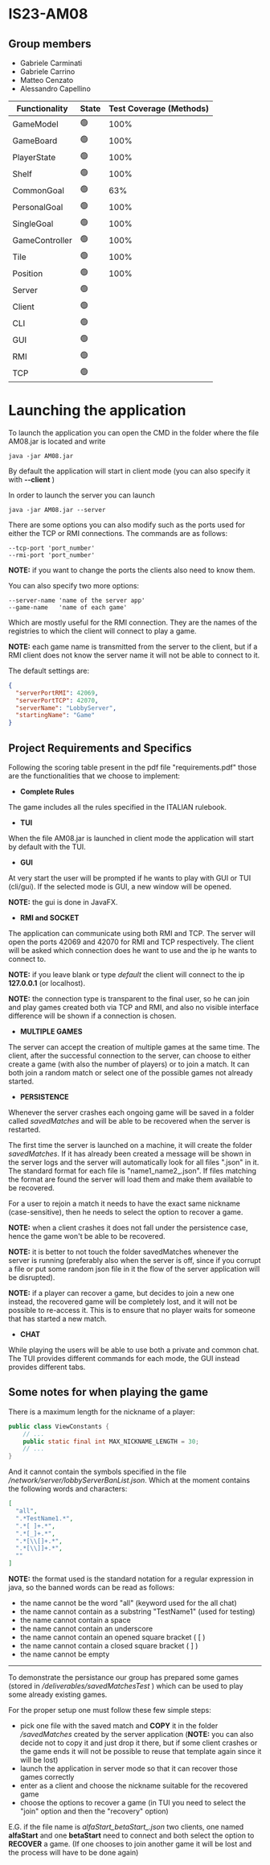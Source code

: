 # IS23-AM08

## Group members
* Gabriele Carminati
* Gabriele Carrino
* Matteo Cenzato 
* Alessandro Capellino


| Functionality  | State           | Test Coverage (Methods) |
|----------------|-----------------|-------------------------|
| GameModel      | :green_circle:  | 100%                    |
| GameBoard      | :green_circle:  | 100%                    |  
| PlayerState    | :green_circle:  | 100%                    |
| Shelf          | :green_circle:  | 100%                    |
| CommonGoal     | :green_circle:  | 63%                     |
| PersonalGoal   | :green_circle:  | 100%                    | 
| SingleGoal     | :green_circle:  | 100%                    | 
| GameController | :green_circle:  | 100%                    |
| Tile           | :green_circle:  | 100%                    |
| Position       | :green_circle:  | 100%                    |
| Server         | :green_circle:  |                         |
| Client         | :green_circle:  |                         |
| CLI            | :green_circle:  |                         |
| GUI            | :green_circle:  |                         |
| RMI            | :green_circle:  |                         |
| TCP            | :green_circle:  |                         |


# Launching the application

To launch the application you can open the CMD in the folder where the file AM08.jar is located and write

```
java -jar AM08.jar 
```

By default the application will start in client mode (you can also specify it with **--client** )

In order to launch the server you can launch

```
java -jar AM08.jar --server
```

There are some options you can also modify such as the ports used for either the TCP or RMI connections.
The commands are as follows:

```
--tcp-port 'port_number'
--rmi-port 'port_number'
```

**NOTE:** if you want to change the ports the clients also need to know them.

You can also specify two more options: 

```
--server-name 'name of the server app'
--game-name   'name of each game'
```

Which are mostly useful for the RMI connection. They are the names of the registries to which
the client will connect to play a game.

**NOTE:** each game name is transmitted from the server to the client, but if a RMI client does not
know the server name it will not be able to connect to it.

The default settings are:

```json
{
  "serverPortRMI": 42069,
  "serverPortTCP": 42070,
  "serverName": "LobbyServer",
  "startingName": "Game"
}
```

## Project Requirements and Specifics

Following the scoring table present in the pdf file "requirements.pdf"
those are the functionalities that we choose to implement: 

* **Complete Rules**

The game includes all the rules specified in the ITALIAN rulebook.

* **TUI**

When the file AM08.jar is launched in client mode the application will start by default with the TUI.

* **GUI**

At very start the user will be prompted if he wants to play with GUI or TUI (cli/gui).
If the selected mode is GUI, a new window will be opened.

**NOTE:** the gui is done in JavaFX.

* **RMI and SOCKET**

The application can communicate using both RMI and TCP.
The server will open the ports 42069 and 42070 for RMI and TCP respectively.
The client will be asked which connection does he want to use and the ip he wants to 
connect to.

**NOTE:** if you leave blank or type *default* the client will connect to the ip **127.0.0.1** (or localhost).

**NOTE:** the connection type is transparent to the final user, so he can join and
play games created both via TCP and RMI, and also no visible interface difference will be
shown if a connection is chosen.

* **MULTIPLE GAMES**

The server can accept the creation of multiple games at the same time.
The client, after the successful connection to the server, can choose to either create
a game (with also the number of players) or to join a match.
It can both join a random match or select one of the possible games not already started.

* **PERSISTENCE**

Whenever the server crashes each ongoing game will be saved
in a folder called *savedMatches* and will be able to be recovered when the server is restarted.

The first time the server is launched on a machine, it will create the folder *savedMatches*.
If it has already been created a message will be shown in the server logs and the server will
automatically look for all files ".json" in it. The standard format for each file is
"name1_name2_.json". If files matching the format are found the server will load them and 
make them available to be recovered.

For a user to rejoin a match it needs to have the exact same nickname (case-sensitive),
then he needs to select the option to recover a game.

**NOTE:** when a client crashes it does not fall under the persistence case, hence
the game won't be able to be recovered.

**NOTE:** it is better to not touch the folder savedMatches whenever the server is running
(preferably also when the server is off, since if you corrupt a file or put some random json file in it 
the flow of the server application will be disrupted).

**NOTE:** if a player can recover a game, but decides to join a new one instead,
the recovered game will be completely lost, and it will not be possible to re-access it.
This is to ensure that no player waits for someone that has started a new match.

* **CHAT**

While playing the users will be able to use both a private and common chat.
The TUI provides different commands for each mode, 
the GUI instead provides different tabs.

## Some notes for when playing the game

There is a maximum length for the nickname of a player:

```java
public class ViewConstants {
    // ...
    public static final int MAX_NICKNAME_LENGTH = 30;
    // ...
}
```

And it cannot contain the symbols specified in the file */network/server/lobbyServerBanList.json*. 
Which at the moment contains the following words and characters:

```json
[
  "all",
  ".*TestName1.*",
  ".*[ ]+.*",
  ".*[_]+.*",
  ".*[\\[]+.*",
  ".*[\\]]+.*",
  ""
]
```

**NOTE:** the format used is the standard notation for a regular expression in java, so the banned words
can be read as follows:

* the name cannot be the word "all" (keyword used for the all chat)
* the name cannot contain as a substring "TestName1" (used for testing)
* the name cannot contain a space 
* the name cannot contain an underscore
* the name cannot contain an opened square bracket ( [ )
* the name cannot contain a closed square bracket ( ] )
* the name cannot be empty

----------------------------------

To demonstrate the persistance our group has prepared some games (stored in */deliverables/savedMatchesTest* )
which can be used to play some already existing games.

For the proper setup one must follow these few simple steps:

* pick one file with the saved match and **COPY** it in the folder */savedMatches* created by the server application (**NOTE:** you can also decide not to copy it and just drop it there, but if some client crashes or the game ends it will not be possible to reuse that template again since it will be lost)
* launch the application in server mode so that it can recover those games correctly
* enter as a client and choose the nickname suitable for the recovered game
* choose the options to recover a game (in TUI you need to select the "join" option and then the "recovery" option)

E.G. if the file name is *alfaStart_betaStart_.json* two clients, one named **alfaStart** and one **betaStart** need to connect and both select the option to **RECOVER** a game. (If one chooses to join another game it will be lost and the process will have to be done again)
